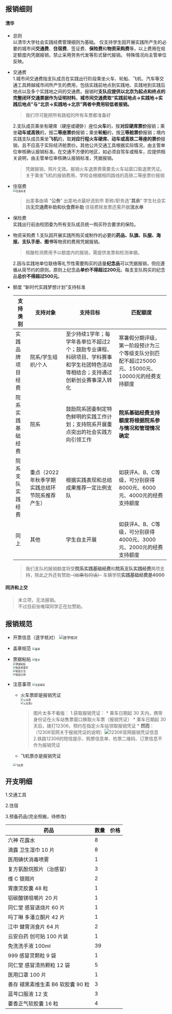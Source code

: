 ## 报销细则

#### 清华
* 总则    
	以清华大学社会实践经费管理细则为基础。
	仅支持学生因开展实践所产生的必要的城市间**交通费**、**住宿费**、签证费、**保险费**和**物资采购费**等，以上费用在规定额度内凭据报销，禁止采用劳务代发等形式替代报销。
	特殊情况向主管单位反映。

* 交通费  
	1.城市间交通费指支队成员在实践出行阶段乘坐火车、轮船、飞机、汽车等交通工具跨越城市间所产生的费用，包括实践前地点到实践地、实践地到实践后地点以及多个实践地之间的交通费。报销时**支队应提供以北京为起点和终点的完整闭环交通票据作为证明材料**。**城市间交通费取“实践前地点→实践地→实践后地点”与“北京→实践地→北京”两者中费用较低者报销。**  
	> 我们尽可能把所有路程的所有车票都准备好  
	
	2.支队成员乘坐有硬席（硬座或硬卧）座位**火车**的，按**对应硬席票价**报销；乘坐**动车或高铁**的，按**二等座票价**报销；乘坐**轮船**的，按**三等舱票价**报销；境内实践支队成员乘坐**飞机**的，取**对应行程火车硬席、动车或高铁二等座的票价**报销，且不应高于实际经济舱票价。其他公共交通工具根据实际情况，由主管单位审核确认报销标准。在交通不方便的地区，如必须自驾车或租车，应提供相关说明，由主管单位审核确认报销标准，凭据报销。  
	
	> 凭据报销，照片无效。报销火车退票费需要去火车站窗口取退票凭证。  
	> 关于乘坐飞机的报销费用，学校会根据相同路线的高铁二等座票价报销  
	
* 住宿费  
	<img src="./pictures/住宿标准.png" alt="住宿标准" style="zoom:55%;" /> 
	
	> 出差事由填 “**公务**”
	> 出差地点最好选到市
	> 职称/职务选“**其余**”
	> 学生社会实践**无交通费补助和伙食费补助**
	> 住宿费除发票还需开据**流水单**
	
* 保险费  
	实践出行前由校团委为所有支队成员统一购买符合要求的保险。  
	
* 物资采购费
	1.支队因开展实践所购买或制作的必要的**药品、队旗、队服、海报、支队手册、图书**等物资的费用凭据报销。
	
  > 核酸检测费用予以额度内的报销，需提供发票和检测单据。   
	
	2.因与实践地单位联络等礼节性需要购买的适量**纪念品**可以凭据报销，但应遵循从简节约的原则。原则上纪念品**单价不得超过200元**，每支支队购买的纪念品**总价不得超过500元**。  
	
* 额度
	“新时代实践梦想计划”支持标准
	
	|支持类别|支持对象|支持目标|匹配额度|
	|---|---|---|---|
	|实践品牌项目经费|院系/学生组织/个人|至少持续1学年；每学年各单位不超过2个；鼓励专业课程、科研项目、学科赛事和学生社团特色活动等相结合；支持通过创新创业赛事深入转化|寒暑假分期评级，第一阶段预计为三个等级支队分别匹配不超过25000元、15000元、10000元的经费支持额度|
	|院系实践基础经费|院系|鼓励院系团委制定特色鲜明的实践工作计划；支持院系开展重点突出的社会实践方向引领工作|**院系基础经费支持额度将根据院系参与情况和管理情况确定**|
	|院系支队实践经费|重点（2022年秋季学期实践总结环节院系推荐产生）|根据实践表现和总结成果推荐一定比例支队|如获评A、B、C等级，可分别获得8000元、6000元、4000元的经费支持额度|
	|同上|其他|学生自主开展|如获评A、B、C等级，可分别获得4000元、3000元、2000元的经费支持额度|

	> 我们支队的报销额度将受**院系实践基础经费**和**院系支队实践经费**两项支持，除此之外还有赞助~~（如果有的话）~~
	> 车辆学院**实践基础经费是4000**


#### 同济和上交  

  > 未立项，无法报销。  
  > 不过目前张唯琛同学正在拉赞助。


## 报销规范

* 开票信息（逐字核对）
	<img src="./pictures/开票信息.png" alt="逐字核对" style="zoom: 80%;" />  

* 盖章规范
	<img src="./pictures/盖章规范.png" alt="盖章" style="zoom:55%;" />  

* 票据粘贴
	<img src="./pictures/签字规范.png" alt="签字" style="zoom:55%;">  
	<img src="./pictures/票据粘贴.png" alt="票据粘贴" style="zoom:55%;" />  
	<img src="./pictures/粘贴单要求.png" alt="粘贴单要求" style="zoom:55%;" />  
	<img src="./pictures/粘贴方法.png" alt="粘贴方法" style="zoom:55%;" />  
	<img src="./pictures/粘贴示例.png" alt="粘贴示例" style="zoom:55%;" />  
* 注意事项
	<img src="./pictures/注意事项.png" alt="注意事项" style="zoom:55%;" />  
	* 火车票即是报销凭证  
	  <img src="./pictures/火车票.png" alt="火车票" style="zoom:55%;" />  
	  <img src="./pictures/火车票2.png" alt="火车票2" style="zoom:55%;" />
	
	  > 图片太多不看版：
	  > 1.获取报销凭证：
	  > 	* 乘车日期起 30 天内，携带身份证在火车站售票窗口换取火车票（报销凭证）
	  > 	* 乘车日期起 30 天后，拨打12306，预约在指定火车站领取报销凭证
	  > 	* **然而**：（12306官网关于报销凭证的说明）![12306官网报销凭证信息](./pictures/12306官网.png)  
	  > 2.铁路12306的短信提示、购票信息单、检票二维码、订票信息不作为报销凭证
	  
	* 飞机票亦是报销凭证
	<img src="./pictures/飞机票.png" alt="飞机票" style="zoom:55%;" />  

## 开支明细

1.交通工具

2.住宿

3.预备药品(完全照搬，待修改)

| 药品 | 数量 | 价格 |
| ---- | ---- | ---- |
|六神 花露水 |8||
滴露 卫生湿巾 10 片| 8||
医用碘伏消毒喷雾| 1||
复方氨酚烷胺片（治感冒） |3||
维 C 银翘片| 2||
胃康灵胶囊 48 粒| 1||
铝碳酸镁咀嚼片 20 片 |1||
同仁堂 感冒退烧片 60 片| 1||
吗丁啉 多潘立酮片 42 片| 1||
江中 健胃消食片 64 片 |2||
云安白药 创可贴 100 片装 |1||
免洗洗手液 100ml |39||
999 感冒灵颗粒 9 袋 |1||
同仁堂 感冒清热颗粒 12 袋 |5||
医用口罩 100 片 |1||
善存 褪黑素维生素 B6 软胶囊 90 粒 |3||
蓝芩口服液 12 支 |3||
藿香正气软胶囊 16 粒| 4||

